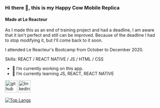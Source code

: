 ### Hi there 👋, this is my Happy Cow Mobile Replica

#### Made at Le Reacteur

As I made this as an end of training project and had a deadline, I am aware that it isn't perfect and still can be improved.
Because of the deadline I had to stop modifying it, but I'll come back to it soon.

I attended Le Reacteur's Bootcamp from October to December 2020.

Skills: REACT / REACT NATIVE / JS / HTML / CSS

- 🔭 I’m currently working on this app.
- 🌱 I’m currently learning JS, REACT, REACT NATIVE

[<img src='https://cdn.jsdelivr.net/npm/simple-icons@3.0.1/icons/github.svg' alt='github' height='40'>](https://github.com/Sduruty) [<img src='https://cdn.jsdelivr.net/npm/simple-icons@3.0.1/icons/linkedin.svg' alt='linkedin' height='40'>](https://www.linkedin.com/in/sandie-duruty/)

[![Top Langs](https://github-readme-stats.vercel.app/api/top-langs/?username=Sduruty)](https://github.com/anuraghazra/github-readme-stats)
